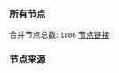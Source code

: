 ### 所有节点
合并节点总数: `1806`
[节点链接](https://raw.githubusercontent.com/rzhy1/11/master/sub/sub_merge_base64.txt)

### 节点来源